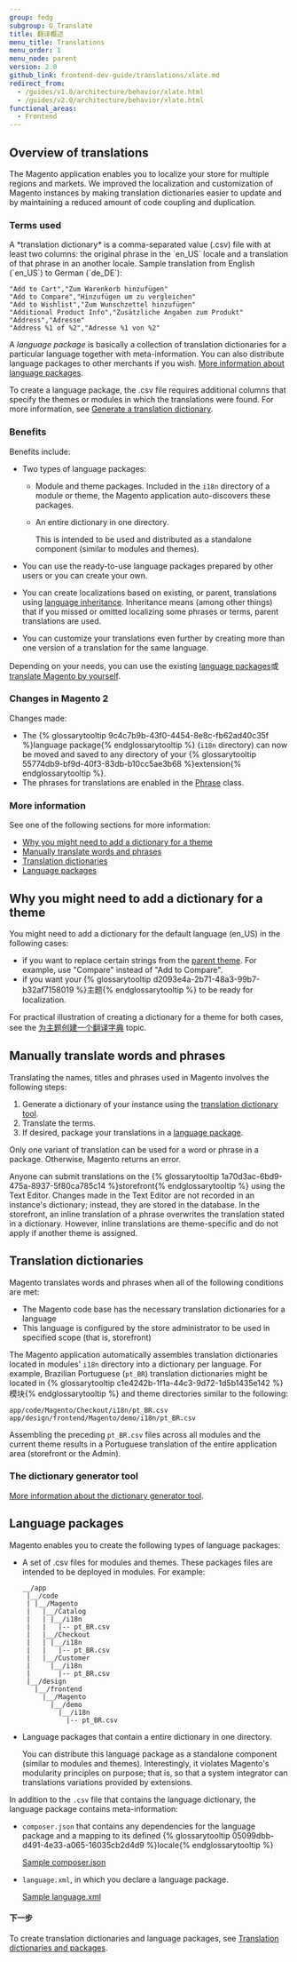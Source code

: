 ```yaml
---
group: fedg
subgroup: G_Translate
title: 翻译概述
menu_title: Translations
menu_order: 1
menu_node: parent
version: 2.0
github_link: frontend-dev-guide/translations/xlate.md
redirect_from:
  - /guides/v1.0/architecture/behavior/xlate.html
  - /guides/v2.0/architecture/behavior/xlate.html
functional_areas:
  - Frontend
---
```


<h2 id="m2devgde-xlate-intro">Overview of translations</h2>
The Magento application enables you to localize your store for multiple regions and markets. We improved the localization and customization of Magento instances by making translation dictionaries easier to update and by maintaining a reduced amount of code coupling and duplication.

<h3 id="translate_terms">Terms used</h3>
A *translation dictionary* is a comma-separated value (.csv) file with at least two columns: the original phrase in the `en_US` locale and a translation of that phrase in an another locale. Sample translation from English (`en_US`) to German (`de_DE`):

	"Add to Cart","Zum Warenkorb hinzufügen"
	"Add to Compare","Hinzufügen um zu vergleichen"
	"Add to Wishlist","Zum Wunschzettel hinzufügen"
	"Additional Product Info","Zusätzliche Angaben zum Produkt"
	"Address","Adresse"
	"Address %1 of %2","Adresse %1 von %2"

A *language package* is basically a collection of translation dictionaries for a particular language together with meta-information. You can also distribute language packages to other merchants if you wish. <a href="#m2devgde-xlate-languagepack">More information about language packages</a>.

<div class="bs-callout bs-callout-info" id="info">
  <p>To create a language package, the .csv file requires additional columns that specify the themes or modules in which the translations were found. For more information, see <a href="{{ page.baseurl }}/config-guide/cli/config-cli-subcommands-i18n.html#config-cli-subcommands-xlate-dict">Generate a translation dictionary</a>.</p>
</div>

### Benefits
Benefits include:

*	Two types of language packages:

	*	Module and theme packages. Included in the `i18n` directory of a module or theme, the Magento application auto-discovers these packages.
	*	An entire dictionary in one directory. 

		This is intended to be used and distributed as a standalone component (similar to modules and themes).

*	You can use the ready-to-use language packages prepared by other users or you can create your own.
*	You can create localizations based on existing, or parent, translations using <a href="{{ page.baseurl }}/config-guide/cli/config-cli-subcommands-i18n.html#m2devgde-xlate-inheritancework">language inheritance</a>. Inheritance means (among other things) that if you missed or omitted localizing some phrases or terms, parent translations are used.
*	You can customize your translations even further by creating more than one version of a translation for the same language.

Depending on your needs, you can use the existing <a href="#m2devgde-xlate-languagepack">language packages</a>或<a href="#m2devgde-xlate-translating">translate Magento by yourself</a>.

### Changes in Magento 2
Changes made:

*	The {% glossarytooltip 9c4c7b9b-43f0-4454-8e8c-fb62ad40c35f %}language package{% endglossarytooltip %} (`i18n` directory) can now be moved and saved to any directory of your {% glossarytooltip 55774db9-bf9d-40f3-83db-b10cc5ae3b68 %}extension{% endglossarytooltip %}.
*	The phrases for translations are enabled in the <a href="{{ site.mage2000url }}lib/internal/Magento/Framework/Phrase.php" target="_blank">Phrase</a> class.

### More information
See one of the following sections for more information:

* <a href="#m2devgde-xlate-themes">Why you might need to add a dictionary for a theme</a>
*	<a href="#m2devgde-xlate-translating">Manually translate words and phrases</a>
*	<a href="#m2devgde-xlate-dictionaries">Translation dictionaries</a>
*	<a href="#m2devgde-xlate-languagepack">Language packages</a>

<h2 id="m2devgde-xlate-themes">Why you might need to add a dictionary for a theme</h2>

You might need to add a dictionary for the default language (en_US) in the following cases:

- if you want to replace certain strings from the <a href="{{ page.baseurl }}/frontend-dev-guide/themes/theme-inherit.html">parent theme</a>. For example, use "Compare" instead of "Add to Compare".
- if you want your {% glossarytooltip d2093e4a-2b71-48a3-99b7-b32af7158019 %}主题{% endglossarytooltip %} to be ready for localization. 

For practical illustration of creating a dictionary for a theme for both cases, see the <a href="{{ page.baseurl }}/frontend-dev-guide/translations/translate_practice.html">为主题创建一个翻译字典</a> topic.

<h2 id="m2devgde-xlate-translating">Manually translate words and phrases</h2>
Translating the names, titles and phrases used in Magento involves the following steps:

1.	Generate a dictionary of your instance using the <a href="{{ page.baseurl }}/config-guide/cli/config-cli-subcommands-i18n.html#config-cli-subcommands-xlate-dict">translation dictionary tool</a>.
2.	Translate the terms.
2.	If desired, package your translations in a <a href="{{ page.baseurl }}/config-guide/cli/config-cli-subcommands-i18n.html#config-cli-subcommands-xlate-pack">language package</a>.

<div class="bs-callout bs-callout-info" id="info">
  <p>Only one variant of translation can be used for a word or phrase in a package. Otherwise, Magento returns an error.</p>
</div>

Anyone can submit translations on the {% glossarytooltip 1a70d3ac-6bd9-475a-8937-5f80ca785c14 %}storefront{% endglossarytooltip %} using the Text Editor. Changes made in the Text Editor are not recorded in an instance's dictionary; instead, they are stored in the database. In the storefront, an inline translation of a phrase overwrites the translation stated in a dictionary. However, inline translations are theme-specific and do not apply if another theme is assigned.

<h2 id="m2devgde-xlate-dictionaries">Translation dictionaries</h2>
Magento translates words and phrases when all of the following conditions are met:

*	The Magento code base has the necessary translation dictionaries for a language
*	This language is configured by the store administrator to be used in specified scope (that is, storefront)

The Magento application automatically assembles translation dictionaries located in modules' `i18n` directory into a dictionary per language. For example, Brazilian Portuguese (`pt_BR`) translation dictionaries might be located in {% glossarytooltip c1e4242b-1f1a-44c3-9d72-1d5b1435e142 %}模块{% endglossarytooltip %} and theme directories similar to the following:

	app/code/Magento/Checkout/i18n/pt_BR.csv
	app/design/frontend/Magento/demo/i18n/pt_BR.csv

Assembling the preceding `pt_BR.csv` files across all modules and the current theme results in a Portuguese translation of the entire application area (storefront or the Admin).

<h3 id="m2devgde-xlate-generatortool">The dictionary generator tool</h3>
<a href="{{ page.baseurl }}/config-guide/cli/config-cli-subcommands-i18n.html#config-cli-subcommands-xlate-dict">More information about the dictionary generator tool</a>.

<h2 id="m2devgde-xlate-languagepack">Language packages</h2>
Magento enables you to create the following types of language packages:

*	A set of .csv files for modules and themes. These packages files are intended to be deployed in modules. For example:

		__/app
		 |__/code
		 | |__/Magento
		 |   |__/Catalog
		 |   | |__/i18n
		 |   |   |-- pt_BR.csv
		 |   |__/Checkout
		 |   | |__/i18n
		 |   |   |-- pt_BR.csv
		 |   |__/Customer
		 |     |__/i18n
		 |       |-- pt_BR.csv
		 |__/design
		   |__/frontend
		     |__/Magento
		       |__/demo
		         |__/i18n
		           |-- pt_BR.csv


*	Language packages that contain a entire dictionary in one directory. 

	You can distribute this language package as a standalone component (similar to modules and themes). Interestingly, it violates Magento's modularity principles on purpose; that is, so that a system integrator can translations variations provided by extensions. 

In addition to the `.csv` file that contains the language dictionary, the language package contains meta-information:

*	`composer.json` that contains any dependencies for the language package and a mapping to its defined {% glossarytooltip 05099dbb-d491-4e33-a065-16035cb2d4d9 %}locale{% endglossarytooltip %} 

	<a href="{{ site.mage2000url }}app/i18n/magento/de_de/composer.json" target="_blank">Sample composer.json</a>

*	`language.xml`, in which you declare a language package.

	<a href="{{ site.mage2000url }}app/i18n/magento/de_de/language.xml" target="_blank">Sample language.xml</a>

#### 下一步

To create translation dictionaries and language packages, see <a href="{{ page.baseurl }}/config-guide/cli/config-cli-subcommands-i18n.html">Translation dictionaries and packages</a>.


